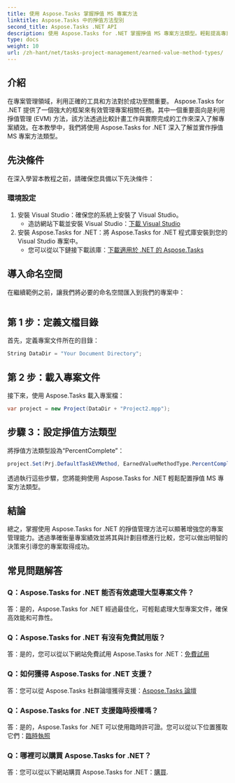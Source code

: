 ```yaml
---
title: 使用 Aspose.Tasks 掌握掙值 MS 專案方法
linktitle: Aspose.Tasks 中的掙值方法型別
second_title: Aspose.Tasks .NET API
description: 使用 Aspose.Tasks for .NET 掌握掙值 MS 專案方法類型。輕鬆提高專案管理效率。
type: docs
weight: 10
url: /zh-hant/net/tasks-project-management/earned-value-method-types/
---
```

## 介紹
在專案管理領域，利用正確的工具和方法對於成功至關重要。 Aspose.Tasks for .NET 提供了一個強大的框架來有效管理專案相關任務。其中一個重要面向是利用掙值管理 (EVM) 方法，該方法透過比較計畫工作與實際完成的工作來深入了解專案績效。在本教學中，我們將使用 Aspose.Tasks for .NET 深入了解並實作掙值 MS 專案方法類型。
## 先決條件
在深入學習本教程之前，請確保您具備以下先決條件：
### 環境設定
1. 安裝 Visual Studio：確保您的系統上安裝了 Visual Studio。
   - 造訪網站下載並安裝 Visual Studio：[下載 Visual Studio](https://visualstudio.microsoft.com/downloads/)
2. 安裝 Aspose.Tasks for .NET：將 Aspose.Tasks for .NET 程式庫安裝到您的 Visual Studio 專案中。
   - 您可以從以下鏈接下載該庫：[下載適用於 .NET 的 Aspose.Tasks](https://releases.aspose.com/tasks/net/)

## 導入命名空間
在繼續範例之前，讓我們將必要的命名空間匯入到我們的專案中：
```csharp

```

## 第 1 步：定義文檔目錄
首先，定義專案文件所在的目錄：
```csharp
String DataDir = "Your Document Directory";
```
## 第 2 步：載入專案文件
接下來，使用 Aspose.Tasks 載入專案檔：
```csharp
var project = new Project(DataDir + "Project2.mpp");
```
## 步驟 3：設定掙值方法類型
將掙值方法類型設為“PercentComplete”：
```csharp
project.Set(Prj.DefaultTaskEVMethod, EarnedValueMethodType.PercentComplete);
```
透過執行這些步驟，您將能夠使用 Aspose.Tasks for .NET 輕鬆配置掙值 MS 專案方法類型。

## 結論
總之，掌握使用 Aspose.Tasks for .NET 的掙值管理方法可以顯著增強您的專案管理能力。透過準確衡量專案績效並將其與計劃目標進行比較，您可以做出明智的決策來引導您的專案取得成功。
## 常見問題解答
### Q：Aspose.Tasks for .NET 能否有效處理大型專案文件？
答：是的，Aspose.Tasks for .NET 經過最佳化，可輕鬆處理大型專案文件，確保高效能和可靠性。
### Q：Aspose.Tasks for .NET 有沒有免費試用版？
答：是的，您可以從以下網站免費試用 Aspose.Tasks for .NET：[免費試用](https://releases.aspose.com/)
### Q：如何獲得 Aspose.Tasks for .NET 支援？
答：您可以從 Aspose.Tasks 社群論壇獲得支援：[Aspose.Tasks 論壇](https://forum.aspose.com/c/tasks/15)
### Q：Aspose.Tasks for .NET 支援臨時授權嗎？
答：是的，Aspose.Tasks for .NET 可以使用臨時許可證。您可以從以下位置獲取它們：[臨時執照](https://purchase.aspose.com/temporary-license/)
### Q：哪裡可以購買 Aspose.Tasks for .NET？
答：您可以從以下網站購買 Aspose.Tasks for .NET：[購買](https://purchase.aspose.com/buy).
